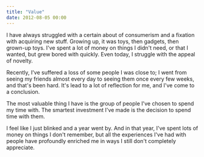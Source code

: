 ```yaml
---
title: "Value"
date: 2012-08-05 00:00
---
```


I have always struggled with a certain about of consumerism and a fixation with acquiring new stuff. Growing up, it was toys, then gadgets, then grown-up toys. I've spent a lot of money on things I didn't need, or that I wanted, but grew bored with quickly. Even today, I struggle with the appeal of novelty. <!--more-->

Recently, I've suffered a loss of some people I was close to; I went from seeing my friends almost every day to seeing them once every few weeks, and that's been hard. It's lead to a lot of reflection for me, and I've come to a conclusion.

The most valuable thing I have is the group of people I've chosen to spend my time with. The smartest investment I've made is the decision to spend time with them.

I feel like I just blinked and a year went by. And in that year, I've spent lots of money on things I don't remember, but all the experiences I've had with people have profoundly enriched me in ways I still don't completely appreciate.

<!-- more -->
